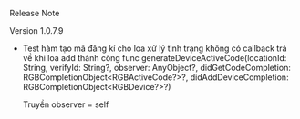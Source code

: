 Release Note

Version 1.0.7.9
- Test hàm tạo mã đăng kí cho loa xử lý tình trạng không có callback trả về khi loa add thành công
    func generateDeviceActiveCode(locationId: String,
                                         verifyId: String?,
                                         observer: AnyObject?,
                                         didGetCodeCompletion: RGBCompletionObject<RGBActiveCode?>?,
                                         didAddDeviceCompletion: RGBCompletionObject<RGBDevice?>?)
                                         
  Truyền observer = self

